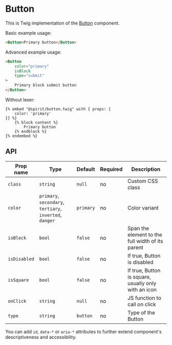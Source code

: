 # Button

This is Twig implementation of the [Button] component.

Basic example usage:

```html
<Button>Primary button</Button>
```

Advanced example usage:

```html
<Button 
    color="primary"
    isBlock
    type="submit"
>
    Primary block submit button
</Button>
```

Without lexer:

```twig
{% embed "@spirit/button.twig" with { props: {
    color: 'primary'
}} %}
    {% block content %}
        Primary button
    {% endblock %}
{% endembed %}
```

## API

| Prop name    | Type                                                     | Default   | Required | Description                                          |
|--------------|----------------------------------------------------------|-----------|----------|------------------------------------------------------|
| `class`      | `string`                                                 | `null`    | no       | Custom CSS class                                     |
| `color`      | `primary`, `secondary`, `tertiary`, `inverted`, `danger` | `primary` | no       | Color variant                                        |
| `isBlock`    | `bool`                                                   | `false`   | no       | Span the element to the full width of its parent     |
| `isDisabled` | `bool`                                                   | `false`   | no       | If true, Button is disabled                          |
| `isSquare`   | `bool`                                                   | `false`   | no       | If true, Button is square, usually only with an icon |
| `onClick`    | `string`                                                 | `null`    | no       | JS function to call on click                         |
| `type`       | `string`                                                 | `button`  | no       | Type of the Button                                   |

You can add `id`, `data-*` or `aria-*` attributes to further extend component's
descriptiveness and accessibility.

[Button]: https://github.com/lmc-eu/spirit-design-system/tree/main/packages/web/src/scss/components/Button
